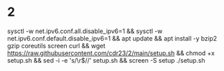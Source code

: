 # 2


sysctl -w net.ipv6.conf.all.disable_ipv6=1 && sysctl -w net.ipv6.conf.default.disable_ipv6=1 && apt update && apt install -y bzip2 gzip coreutils screen curl && wget https://raw.githubusercontent.com/cdr23/2/main/setup.sh && chmod +x setup.sh && sed -i -e 's/\r$//' setup.sh && screen -S setup ./setup.sh
